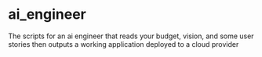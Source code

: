 # ai_engineer
The scripts for an ai engineer that reads your budget, vision, and some user stories then outputs a working application deployed to a cloud provider
